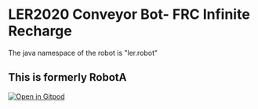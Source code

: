 # LER2020 Conveyor Bot- FRC Infinite Recharge

The java namespace of the robot is "ler.robot"

## This is formerly RobotA 

[![Open in Gitpod](https://gitpod.io/button/open-in-gitpod.svg)](https://gitpod.io/#https://github.com/<your-org>/<your-project>)

